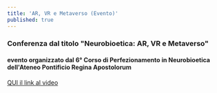 ```yaml
---
title: 'AR, VR e Metaverso (Evento)'
published: true
---
```


### Conferenza dal titolo "Neurobioetica: AR, VR e Metaverso"
#### evento organizzato dal **6° Corso di Perfezionamento in Neurobioetica** dell'**Ateneo Pontificio Regina Apostolorum**

[QUI il link al video](https://www.youtube.com/watch?v=0Rrl19XUJ5E)

